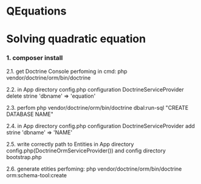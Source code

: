 # QEquations
<h1>Solving quadratic equation</h1>

<h3>1. composer install</h3>
<h5?2. create database:<h5>
 <p>2.1. get Doctrine Console perfoming in cmd: php vendor/doctrine/orm/bin/doctrine</p>
 <p>2.2. in App directory config.php configuration DoctrineServiceProvider delete strine 'dbname' => 'equation'</p>
 <p>2.3. perfom php vendor/doctrine/orm/bin/doctrine dbal:run-sql "CREATE DATABASE NAME"</p>
 <p>2.4. in App directory config.php configuration DoctrineServiceProvider add strine 'dbname' => 'NAME'</p>
 <p>2.5. write correctly path to Entities in App directory config.php(DoctrineOrmServiceProvider()) and config directory bootstrap.php</p>
 <p>2.6. generate etities perfoming:  php vendor/doctrine/orm/bin/doctrine orm:schema-tool:create</p>
